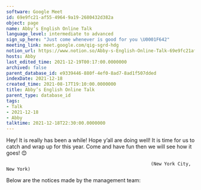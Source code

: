 ```yaml
---
software: Google Meet
id: 69e9fc21-af55-4964-9a19-2680432d382a
object: page
name: Abby’s English Online Talk
language_level: intermediate to advanced
sign_up_here: "Just come whenever is good for you \U0001F642"
meeting_link: meet.google.com/qig-sgrd-hdg
notion_url: https://www.notion.so/Abby-s-English-Online-Talk-69e9fc21af5549649a192680432d382a
hosts: Abby
last_edited_time: 2021-12-19T00:17:00.0000000
archived: false
parent_database_id: e9339446-880f-4ef0-8ad7-8ad1f507dded
indexDate: 2021-12-18
created_time: 2021-08-17T19:10:00.0000000
title: Abby’s English Online Talk
parent_type: database_id
tags:
- Talk
- 2021-12-18
- Abby
talktime: 2021-12-18T22:30:00.0000000
---
```


Hey! It is really has been a while! Hope y’all are doing well! It is time for us to catch and wrap up for this year. Come and have fun then we will see how it goes! 😊



                                                          (New York City, New York)



Below are the notices made by the management team:


